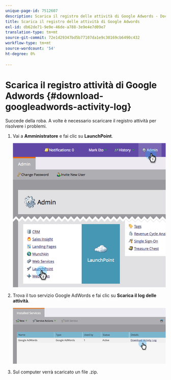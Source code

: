 ```yaml
---
unique-page-id: 7512607
description: Scarica il registro delle attività di Google Adwords - Documentazione di Marketo - Documentazione del prodotto
title: Scarica il registro delle attività di Google Adwords
exl-id: db62de71-9e9e-46de-a788-3e9e4e7d09e7
translation-type: tm+mt
source-git-commit: 72e1d29347bd5b77107da1e9c30169cb6490c432
workflow-type: tm+mt
source-wordcount: '54'
ht-degree: 0%

---
```


# Scarica il registro attività di Google Adwords {#download-googleadwords-activity-log}

Succede della roba. A volte è necessario scaricare il registro attività per risolvere i problemi.

1. Vai a **Amministratore** e fai clic su **LaunchPoint**.

   ![](assets/image2015-4-22-15-3a33-3a47.png)

1. Trova il tuo servizio Google AdWords e fai clic su **Scarica il log delle attività**.

   ![](assets/image2015-4-22-17-3a49-3a49.png)

1. Sul computer verrà scaricato un file .zip.
